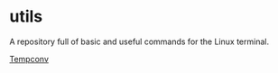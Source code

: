 # utils
A repository full of basic and useful commands for the Linux terminal.

[Tempconv](https://github.com/Gabriel-Lamarth/utils/blob/main/tempconv/TEMPCONV.md)

